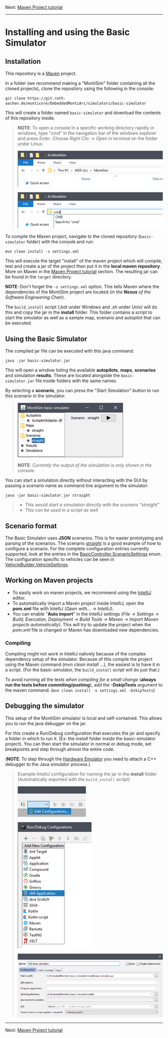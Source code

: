 Next: [Maven Project tutorial](maven.md)

---

# Installing and using the Basic Simulator



## Installation

This repository is a [Maven](https://maven.apache.org/) project.

In a folder (we recommend making a "MontiSim" folder containing all the cloned projects), clone the repository using the following in the console:
```batch
git clone https://git.rwth-aachen.de/monticore/EmbeddedMontiArc/simulators/basic-simulator
```
This will create a folder named `basic-simulator` and download the contents of this repository inside.

> **NOTE**: To open a console in a specific working directory rapidly in windows, type "cmd" in the navigation bar of the windows explorer and press *Enter*.
> Choose *Right Clic -> Open in terminal* on the folder under Linux.
>
> ![Select the navigation bar.](images/cmd1.png "Select the navigation bar.")
>
> ![Type in "cmd" then press Enter.](images/cmd2.png "Type in cmd then press Enter.")

To compile the Maven project, navigate to the cloned repository (`basic-simulator` folder) with the console and run:
```batch
mvn clean install -s settings.xml
```
This will execute the target "install" of the maven project which will compile, test and create a jar of the project then put it in the
**local maven repository**. More on Maven in the [Maven Project tutorial](docs/maven.md) section. The resulting
jar can be found in the `target` directory.

**NOTE**: Don't forget the `-s settings.xml` option. This tells Maven where the dependencies of the MontiSim project are located 
(_in the **Nexus** of the Software Engineering Chair_).

The `build_install` script (*.bat* under Windows and *.sh* under Unix) will do this and copy the jar in the **install**
folder. This folder contains a script to start the simulator as well as a sample map, scenario and autopilot that can be 
executed.

## Using the Basic Simulator

The compiled jar file can be executed with this java command:
```batch
java -jar basic-simulator.jar
```

This will open a window listing the available **autopilots**, **maps**, **scenarios** and simulation **results**. These are 
located alongside the `basic-simulator.jar` file inside folders with the same names.

By selecting a **scenario**, you can press the "Start Simulation" button to run this scenario in the simulator.

> ![Scenario select.](images/usage.png "Select a scenario and press the button.")
> 
> **NOTE**: *Currently the output of the simulation is only shown in the console.*

You can start a simulation directly without interacting with the GUI by passing a scenario name as command line argument
to the simulator:
```batch
java -jar basic-simulator.jar straight
```
> - *This would start a simulation directly with the scenario "straight"*
> - *This can be used in a script as well*

## Scenario format

The Basic Simulator uses **JSON** scenarios. This is for easier prototyping and parsing of the scenarios. The scenario [straight](../install/scenarios/straight.json) is a good
example of how to configure a scenario. For the complete configuration entries currently supported, look at the entries in the 
[BasicController.ScenarioSettings](../src/main/java/de/rwth_aachen/se/montisim/simulators/basic_simulator/controller/BasicController.java#L35) enum.
The configuration specific to vehicles can be seen in 
[VehicleBuilder.VehicleSettings](../src/main/java/de/rwth_aachen/se/montisim/simulators/basic_simulator/controller/VehicleBuilder.java#L72).

## Working on Maven projects

- To easily work on maven projects, we recommend using the [IntelliJ](https://www.jetbrains.com/idea/) editor.
- To automatically import a Maven project inside IntelliJ, open the **pom.xml** file with IntelliJ (*Open with... -> IntelliJ*).
- You can enable "**Auto import**" in the IntelliJ settings (*File -> Settings -> Build, Execution, Deployment -> Build Tools -> Maven -> Import Maven projects automatically*).
  This will try to update the project when the *pom.xml* file is changed or Maven has downloaded new dependencies.

### Compiling

Compiling might not work in IntelliJ natively because of the complex dependency setup of the simulator. Because of this compile the project using
the Maven command (*mvn clean install ...*), the easiest is to have it in a script. (For the basic-simulator, the `build_install` script will do just that.)

To avoid running all the tests *when compiling for a small change* (**always run the tests before commiting/pushing**), add the **-DskipTests** argument to the 
maven command. (`mvn clean install -s settings.xml -DskipTests`)

## Debugging the simulator

This setup of the MontiSim simulator is local and self-contained. This allows you to run the java debugger on the jar.

For this create a Run/Debug configuration that executes the jar and specify a folder in which to run it. (Ex: the *install* folder inside the basic-simulator project).
You can then start the simulator in normal or debug mode, set breakpoints and step through almost the entire code. 

(**NOTE**: To step through the [Hardware Emulator](https://git.rwth-aachen.de/monticore/EmbeddedMontiArc/simulators/hardware_emulator) you need to attach a C++
debugger to the Java simulator process.)

> Example IntelliJ configuration for running the jar in the **install** folder (Automatically exported with the `build_install` script):
>
> ![Config1](images/config1.png "Select Edit configurations.")
>
> ![Config2](images/config2.png "Create a new JAR config.")
>
> ![Config3](images/config3.png "Select the jar and the working directory.")

---
Next: [Maven Project tutorial](maven.md)